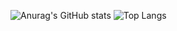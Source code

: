 ![Anurag's GitHub stats](https://github-readme-stats.vercel.app/api?username=AkatsukiP&show_icons=true&count_private=true&hide=stars)
![Top Langs](https://github-readme-stats.vercel.app/api/top-langs/?username=AkatsukiP&layout=compact)
